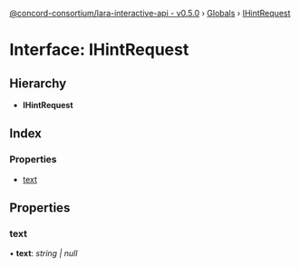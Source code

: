 [@concord-consortium/lara-interactive-api - v0.5.0](../README.md) › [Globals](../globals.md) › [IHintRequest](ihintrequest.md)

# Interface: IHintRequest

## Hierarchy

* **IHintRequest**

## Index

### Properties

* [text](ihintrequest.md#text)

## Properties

###  text

• **text**: *string | null*
